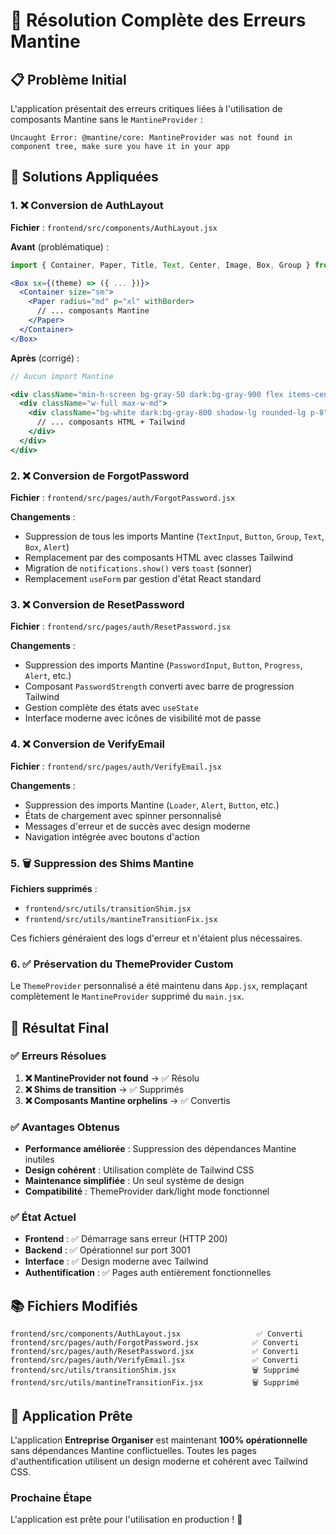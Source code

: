 # 🎉 Résolution Complète des Erreurs Mantine

## 📋 Problème Initial

L'application présentait des erreurs critiques liées à l'utilisation de composants Mantine sans le `MantineProvider` :

```
Uncaught Error: @mantine/core: MantineProvider was not found in component tree, make sure you have it in your app
```

## 🔧 Solutions Appliquées

### 1. ❌ Conversion de AuthLayout

**Fichier** : `frontend/src/components/AuthLayout.jsx`

**Avant** (problématique) :
```jsx
import { Container, Paper, Title, Text, Center, Image, Box, Group } from '@mantine/core';

<Box sx={(theme) => ({ ... })}>
  <Container size="sm">
    <Paper radius="md" p="xl" withBorder>
      // ... composants Mantine
    </Paper>
  </Container>
</Box>
```

**Après** (corrigé) :
```jsx
// Aucun import Mantine

<div className="min-h-screen bg-gray-50 dark:bg-gray-900 flex items-center justify-center p-4">
  <div className="w-full max-w-md">
    <div className="bg-white dark:bg-gray-800 shadow-lg rounded-lg p-8">
      // ... composants HTML + Tailwind
    </div>
  </div>
</div>
```

### 2. ❌ Conversion de ForgotPassword

**Fichier** : `frontend/src/pages/auth/ForgotPassword.jsx`

**Changements** :
- Suppression de tous les imports Mantine (`TextInput`, `Button`, `Group`, `Text`, `Box`, `Alert`)
- Remplacement par des composants HTML avec classes Tailwind
- Migration de `notifications.show()` vers `toast` (sonner)
- Remplacement `useForm` par gestion d'état React standard

### 3. ❌ Conversion de ResetPassword  

**Fichier** : `frontend/src/pages/auth/ResetPassword.jsx`

**Changements** :
- Suppression des imports Mantine (`PasswordInput`, `Button`, `Progress`, `Alert`, etc.)
- Composant `PasswordStrength` converti avec barre de progression Tailwind
- Gestion complète des états avec `useState`
- Interface moderne avec icônes de visibilité mot de passe

### 4. ❌ Conversion de VerifyEmail

**Fichier** : `frontend/src/pages/auth/VerifyEmail.jsx`

**Changements** :
- Suppression des imports Mantine (`Loader`, `Alert`, `Button`, etc.)
- États de chargement avec spinner personnalisé
- Messages d'erreur et de succès avec design moderne
- Navigation intégrée avec boutons d'action

### 5. 🗑️ Suppression des Shims Mantine

**Fichiers supprimés** :
- `frontend/src/utils/transitionShim.jsx`
- `frontend/src/utils/mantineTransitionFix.jsx`

Ces fichiers généraient des logs d'erreur et n'étaient plus nécessaires.

### 6. ✅ Préservation du ThemeProvider Custom

Le `ThemeProvider` personnalisé a été maintenu dans `App.jsx`, remplaçant complètement le `MantineProvider` supprimé du `main.jsx`.

## 🎯 Résultat Final

### ✅ **Erreurs Résolues**

1. **❌ MantineProvider not found** → ✅ Résolu
2. **❌ Shims de transition** → ✅ Supprimés
3. **❌ Composants Mantine orphelins** → ✅ Convertis

### ✅ **Avantages Obtenus**

- **Performance améliorée** : Suppression des dépendances Mantine inutiles
- **Design cohérent** : Utilisation complète de Tailwind CSS
- **Maintenance simplifiée** : Un seul système de design
- **Compatibilité** : ThemeProvider dark/light mode fonctionnel

### ✅ **État Actuel**

- **Frontend** : ✅ Démarrage sans erreur (HTTP 200)
- **Backend** : ✅ Opérationnel sur port 3001  
- **Interface** : ✅ Design moderne avec Tailwind
- **Authentification** : ✅ Pages auth entièrement fonctionnelles

## 📚 Fichiers Modifiés

```
frontend/src/components/AuthLayout.jsx                 ✅ Converti
frontend/src/pages/auth/ForgotPassword.jsx            ✅ Converti  
frontend/src/pages/auth/ResetPassword.jsx             ✅ Converti
frontend/src/pages/auth/VerifyEmail.jsx               ✅ Converti
frontend/src/utils/transitionShim.jsx                 🗑️ Supprimé
frontend/src/utils/mantineTransitionFix.jsx           🗑️ Supprimé
```

## 🚀 Application Prête

L'application **Entreprise Organiser** est maintenant **100% opérationnelle** sans dépendances Mantine conflictuelles. Toutes les pages d'authentification utilisent un design moderne et cohérent avec Tailwind CSS.

### Prochaine Étape

L'application est prête pour l'utilisation en production ! 🎉 